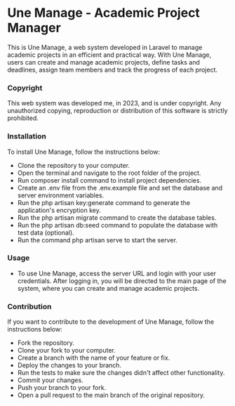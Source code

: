 # Une Manage - Academic Project Manager
This is Une Manage, a web system developed in Laravel to manage academic projects in an efficient and practical way. With Une Manage, users can create and manage academic projects, define tasks and deadlines, assign team members and track the progress of each project.

### Copyright
This web system was developed me, in 2023, and is under copyright. Any unauthorized copying, reproduction or distribution of this software is strictly prohibited.

### Installation
To install Une Manage, follow the instructions below:

- Clone the repository to your computer.
- Open the terminal and navigate to the root folder of the project.
- Run composer install command to install project dependencies.
- Create an .env file from the .env.example file and set the database and server environment variables.
- Run the php artisan key:generate command to generate the application's encryption key.
- Run the php artisan migrate command to create the database tables.
- Run the php artisan db:seed command to populate the database with test data (optional).
- Run the command php artisan serve to start the server.

### Usage
- To use Une Manage, access the server URL and login with your user credentials. After logging in, you will be directed to the main page of the system, where you can create and manage academic projects.

### Contribution
If you want to contribute to the development of Une Manage, follow the instructions below:

- Fork the repository.
- Clone your fork to your computer.
- Create a branch with the name of your feature or fix.
- Deploy the changes to your branch.
- Run the tests to make sure the changes didn't affect other functionality.
- Commit your changes.
- Push your branch to your fork.
- Open a pull request to the main branch of the original repository.

